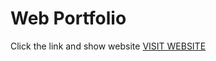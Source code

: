 # Web Portfolio

Click the link and show website [VISIT WEBSITE](https://developer-mazharul.github.io/web-portfolio/ "Show Website")
